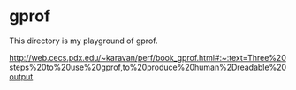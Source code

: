 # gprof

This directory is my playground of gprof.

http://web.cecs.pdx.edu/~karavan/perf/book_gprof.html#:~:text=Three%20steps%20to%20use%20gprof,to%20produce%20human%2Dreadable%20output.
